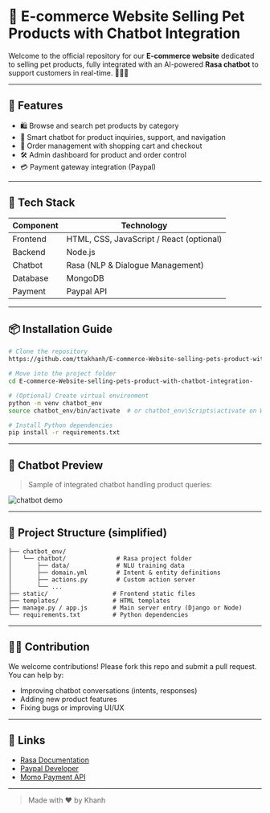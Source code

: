 # 🐾 E-commerce Website Selling Pet Products with Chatbot Integration

Welcome to the official repository for our **E-commerce website** dedicated to selling pet products, fully integrated with an AI-powered **Rasa chatbot** to support customers in real-time. 🐶🐱💬

---

## 🚀 Features

- 🛍️ Browse and search pet products by category
- 🤖 Smart chatbot for product inquiries, support, and navigation
- 🧾 Order management with shopping cart and checkout
- 🛠️ Admin dashboard for product and order control
- 💳 Payment gateway integration (Paypal)

---

## 🧰 Tech Stack

| Component     | Technology           |
|---------------|----------------------|
| Frontend      | HTML, CSS, JavaScript / React (optional) |
| Backend       | Node.js     |
| Chatbot       | Rasa (NLP & Dialogue Management) |
| Database      | MongoDB  |
| Payment       | Paypal API    |

---

## 📦 Installation Guide

```bash
# Clone the repository
https://github.com/ttakhanh/E-commerce-Website-selling-pets-product-with-chatbot-integration-.git

# Move into the project folder
cd E-commerce-Website-selling-pets-product-with-chatbot-integration-

# (Optional) Create virtual environment
python -m venv chatbot_env
source chatbot_env/bin/activate  # or chatbot_env\Scripts\activate on Windows

# Install Python dependencies
pip install -r requirements.txt
```

---

## 🤖 Chatbot Preview

> Sample of integrated chatbot handling product queries:

![chatbot demo](screenshots/chatbot_demo.gif)

---

## 📂 Project Structure (simplified)

```
├── chatbot_env/
│   └── chatbot/              # Rasa project folder
│       ├── data/             # NLU training data
│       ├── domain.yml        # Intent & entity definitions
│       ├── actions.py        # Custom action server
│       └── ...
├── static/                  # Frontend static files
├── templates/               # HTML templates
├── manage.py / app.js       # Main server entry (Django or Node)
└── requirements.txt         # Python dependencies
```

---

## 🙋‍♂️ Contribution

We welcome contributions! Please fork this repo and submit a pull request. You can help by:
- Improving chatbot conversations (intents, responses)
- Adding new product features
- Fixing bugs or improving UI/UX

---


## 🔗 Links

- [Rasa Documentation](https://rasa.com/docs/)
- [Paypal Developer](https://developer.paypal.com/)
- [Momo Payment API](https://developers.momo.vn/)

---

> Made with ❤️ by Khanh

